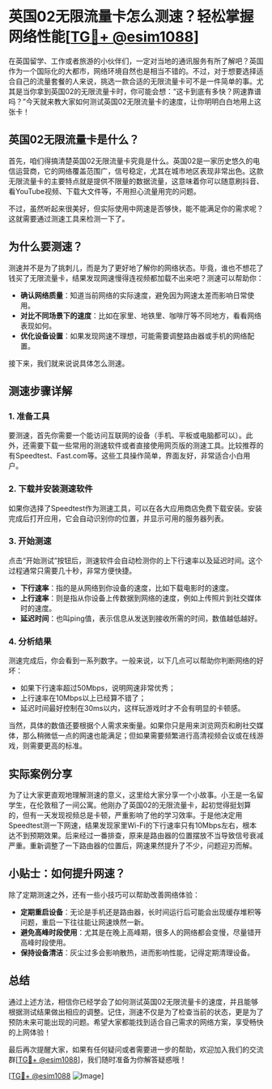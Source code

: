 # 英国02无限流量卡怎么测速？轻松掌握网络性能[[TG💪+ @esim1088](https://t.me/s/esim1088)]

在英国留学、工作或者旅游的小伙伴们，一定对当地的通讯服务有所了解吧？英国作为一个国际化的大都市，网络环境自然也是相当不错的。不过，对于想要选择适合自己的流量套餐的人来说，挑选一款合适的无限流量卡可不是一件简单的事。尤其是当你拿到英国02的无限流量卡时，你可能会想：“这卡到底有多快？网速靠谱吗？”今天就来教大家如何测试英国02无限流量卡的速度，让你明明白白地用上这张卡！

## 英国02无限流量卡是什么？

首先，咱们得搞清楚英国02无限流量卡究竟是什么。英国02是一家历史悠久的电信运营商，它的网络覆盖范围广，信号稳定，尤其在城市地区表现非常出色。这款无限流量卡的主要特点就是提供不限量的数据流量，这意味着你可以随意刷抖音、看YouTube视频、下载大文件等，不用担心流量用完的问题。

不过，虽然听起来很美好，但实际使用中网速是否够快，能不能满足你的需求呢？这就需要通过测速工具来检测一下了。

## 为什么要测速？

测速并不是为了挑刺儿，而是为了更好地了解你的网络状态。毕竟，谁也不想花了钱买了无限流量卡，结果发现网速慢得连视频都加载不出来吧？测速可以帮助你：

- **确认网络质量**：知道当前网络的实际速度，避免因为网速太差而影响日常使用。
- **对比不同场景下的速度**：比如在家里、地铁里、咖啡厅等不同地方，看看网络表现如何。
- **优化设备设置**：如果发现网速不理想，可能需要调整路由器或手机的网络配置。

接下来，我们就来说说具体怎么测速。

## 测速步骤详解

### 1. 准备工具

要测速，首先你需要一个能访问互联网的设备（手机、平板或电脑都可以）。此外，还需要下载一些常用的测速软件或者直接使用网页版的测速工具。比较推荐的有Speedtest、Fast.com等。这些工具操作简单，界面友好，非常适合小白用户。

### 2. 下载并安装测速软件

如果你选择了Speedtest作为测速工具，可以在各大应用商店免费下载安装。安装完成后打开应用，它会自动识别你的位置，并显示可用的服务器列表。

### 3. 开始测速

点击“开始测试”按钮后，测速软件会自动检测你的上下行速率以及延迟时间。这个过程通常只需要几十秒，非常方便快捷。

- **下行速率**：指的是从网络到你设备的速度，比如下载电影时的速度。
- **上行速率**：则是指从你设备上传数据到网络的速度，例如上传照片到社交媒体时的速度。
- **延迟时间**：也叫ping值，表示信息从发送到接收所需的时间，数值越低越好。

### 4. 分析结果

测速完成后，你会看到一系列数字。一般来说，以下几点可以帮助你判断网络的好坏：

- 如果下行速率超过50Mbps，说明网速非常优秀；
- 上行速率在10Mbps以上已经算不错了；
- 延迟时间最好控制在30ms以内，这样玩游戏时才不会有明显的卡顿感。

当然，具体的数值还要根据个人需求来衡量。如果你只是用来浏览网页和刷社交媒体，那么稍微低一点的网速也能满足；但如果需要频繁进行高清视频会议或在线游戏，则需要更高的标准。

## 实际案例分享

为了让大家更直观地理解测速的意义，这里给大家分享一个小故事。小王是一名留学生，在伦敦租了一间公寓。他刚办了英国02的无限流量卡，起初觉得挺划算的，但有一天发现视频总是卡顿，严重影响了他的学习效率。于是他决定用Speedtest测一下网速，结果发现家里Wi-Fi的下行速率只有10Mbps左右，根本达不到预期效果。后来经过一番排查，原来是路由器的位置摆放不当导致信号衰减严重。重新调整了一下路由器的位置后，网速果然提升了不少，问题迎刃而解。

## 小贴士：如何提升网速？

除了定期测速之外，还有一些小技巧可以帮助改善网络体验：

- **定期重启设备**：无论是手机还是路由器，长时间运行后可能会出现缓存堆积等问题，重启一下往往能让网速焕然一新。
- **避免高峰时段使用**：尤其是在晚上高峰期，很多人的网络都会变慢，尽量错开高峰时段使用。
- **保持设备清洁**：灰尘过多会影响散热，进而影响性能，记得定期清理设备。

## 总结

通过上述方法，相信你已经学会了如何测试英国02无限流量卡的速度，并且能够根据测试结果做出相应的调整。记住，测速不仅是为了检查当前的状态，更是为了预防未来可能出现的问题。希望大家都能找到适合自己需求的网络方案，享受畅快的上网体验！

最后再次提醒大家，如果有任何疑问或者需要进一步的帮助，欢迎加入我们的交流群[[TG💪+ @esim1088](https://t.me/s/esim1088)]，我们随时准备为你解答疑惑哦！

[[TG💪+ @esim1088](https://t.me/s/esim1088) ![Image](https://i.postimg.cc/4NQfJmqS/Snipaste-2025-05-13-00-14-12.png)]